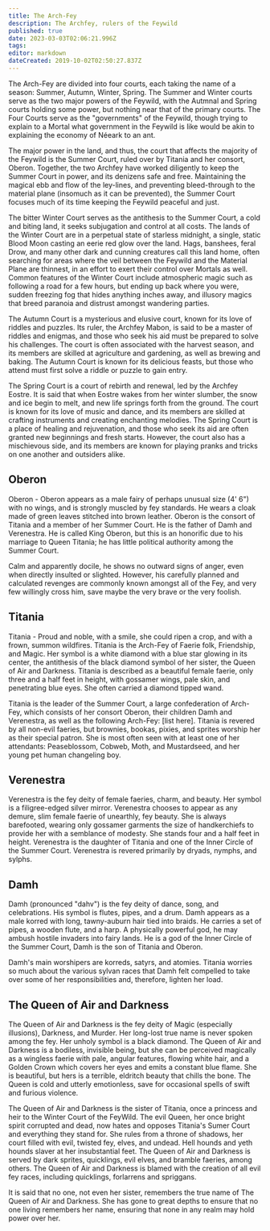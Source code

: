 ```yaml
---
title: The Arch-Fey
description: The Archfey, rulers of the Feywild
published: true
date: 2023-03-03T02:06:21.996Z
tags: 
editor: markdown
dateCreated: 2019-10-02T02:50:27.837Z
---
```


The Arch-Fey are divided into four courts, each taking the name of a season: Summer, Autumn, Winter, Spring. The Summer and Winter courts serve as the two major powers of the Feywild, with the Autmnal and Spring courts holding some power, but nothing near that of the primary courts. The Four Courts serve as the "governments" of the Feywild, though trying to explain to a Mortal what government in the Feywild is like would be akin to explaining the economy of Néeark to an ant.

The major power in the land, and thus, the court that affects the majority of the Feywild is the Summer Court, ruled over by Titania and her consort, Oberon. Together, the two Archfey have worked diligently to keep the Summer Court in power, and its denizens safe and free. Maintaining the magical ebb and flow of the ley-lines, and preventing bleed-through to the material plane (insomuch as it can be prevented), the Summer Court focuses much of its time keeping the Feywild peaceful and just.

The bitter Winter Court serves as the antithesis to the Summer Court, a cold and biting land, it seeks subjugation and control at all costs. The lands of the Winter Court are in a perpetual state of starless midnight, a single, static Blood Moon casting an eerie red glow over the land. Hags, banshees, feral Drow, and many other dark and cunning creatures call this land home, often searching for areas where the veil between the Feywild and the Material Plane are thinnest, in an effort to exert their control over Mortals as well. Common features of the Winter Court include atmospheric magic such as following a road for a few hours, but ending up back where you were, sudden freezing fog that hides anything inches away, and illusory magics that breed paranoia and distrust amongst wandering parties.

The Autumn Court is a mysterious and elusive court, known for its love of riddles and puzzles. Its ruler, the Archfey Mabon, is said to be a master of riddles and enigmas, and those who seek his aid must be prepared to solve his challenges. The court is often associated with the harvest season, and its members are skilled at agriculture and gardening, as well as brewing and baking. The Autumn Court is known for its delicious feasts, but those who attend must first solve a riddle or puzzle to gain entry.

The Spring Court is a court of rebirth and renewal, led by the Archfey Eostre. It is said that when Eostre wakes from her winter slumber, the snow and ice begin to melt, and new life springs forth from the ground. The court is known for its love of music and dance, and its members are skilled at crafting instruments and creating enchanting melodies. The Spring Court is a place of healing and rejuvenation, and those who seek its aid are often granted new beginnings and fresh starts. However, the court also has a mischievous side, and its members are known for playing pranks and tricks on one another and outsiders alike.

## Oberon
Oberon - Oberon appears as a male fairy of perhaps unusual size (4' 6") with no wings, and is strongly muscled by fey standards. He wears a cloak made of green leaves stitched into brown leather. Oberon is the consort of Titania and a member of her Summer Court. He is the father of Damh and Verenestra. He is called King Oberon, but this is an honorific due to his marriage to Queen Titania; he has little political authority among the Summer Court.

Calm and apparently docile, he shows no outward signs of anger, even when directly insulted or slighted. However, his carefully planned and calculated revenges are commonly known amongst all of the Fey, and very few willingly cross him, save maybe the very brave or the very foolish.

## Titania
Titania - Proud and noble, with a smile, she could ripen a crop, and with a frown, summon wildfires. Titania is the Arch-Fey of Faerie folk, Friendship, and Magic. Her symbol is a white diamond with a blue star glowing in its center, the antithesis of the black diamond symbol of her sister, the Queen of Air and Darkness. Titania is described as a beautiful female faerie, only three and a half feet in height, with gossamer wings, pale skin, and penetrating blue eyes. She often carried a diamond tipped wand.

Titania is the leader of the Summer Court, a large confederation of Arch-Fey, which consists of her consort Oberon, their children Damh and Verenestra, as well as the following Arch-Fey: [list here]. Titania is revered by all non-evil faeries, but brownies, bookas, pixies, and sprites worship her as their special patron. She is most often seen with at least one of her attendants: Peaseblossom, Cobweb, Moth, and Mustardseed, and her young pet human changeling boy.

## Verenestra
Verenestra is the fey deity of female faeries, charm, and beauty. Her symbol is a filigree-edged silver mirror. Verenestra chooses to appear as any demure, slim female faerie of unearthly, fey beauty. She is always barefooted, wearing only gossamer garments the size of handkerchiefs to provide her with a semblance of modesty. She stands four and a half feet in height. Verenestra is the daughter of Titania and one of the Inner Circle of the Summer Court. Verenestra is revered primarily by dryads, nymphs, and sylphs.

## Damh
Damh (pronounced "dahv") is the fey deity of dance, song, and celebrations. His symbol is flutes, pipes, and a drum. Damh appears as a male korred with long, tawny-auburn hair tied into braids. He carries a set of pipes, a wooden flute, and a harp. A physically powerful god, he may ambush hostile invaders into fairy lands. He is a god of the Inner Circle of the Summer Court, Damh is the son of Titania and Oberon.

Damh's main worshipers are korreds, satyrs, and atomies. Titania worries so much about the various sylvan races that Damh felt compelled to take over some of her responsibilities and, therefore, lighten her load.

## The Queen of Air and Darkness
The Queen of Air and Darkness is the fey deity of Magic (especially illusions), Darkness, and Murder. Her long-lost true name is never spoken among the fey. Her unholy symbol is a black diamond. The Queen of Air and Darkness is a bodiless, invisible being, but she can be perceived magically as a wingless faerie with pale, angular features, flowing white hair, and a Golden Crown which covers her eyes and emits a constant blue flame. She is beautiful, but hers is a terrible, eldritch beauty that chills the bone. The Queen is cold and utterly emotionless, save for occasional spells of swift and furious violence.

The Queen of Air and Darkness is the sister of Titania, once a princess and heir to the Winter Court of the FeyWild. The evil Queen, her once bright spirit corrupted and dead, now hates and opposes Titania's Sumer Court and everything they stand for. She rules from a throne of shadows, her court filled with evil, twisted fey, elves, and undead. Hell hounds and yeth hounds slaver at her insubstantial feet. The Queen of Air and Darkness is served by dark sprites, quicklings, evil elves, and bramble faeries, among others. The Queen of Air and Darkness is blamed with the creation of all evil fey races, including quicklings, forlarrens and spriggans.

It is said that no one, not even her sister, remembers the true name of The Queen of Air and Darkness. She has gone to great depths to ensure that no one living remembers her name, ensuring that none in any realm may hold power over her.